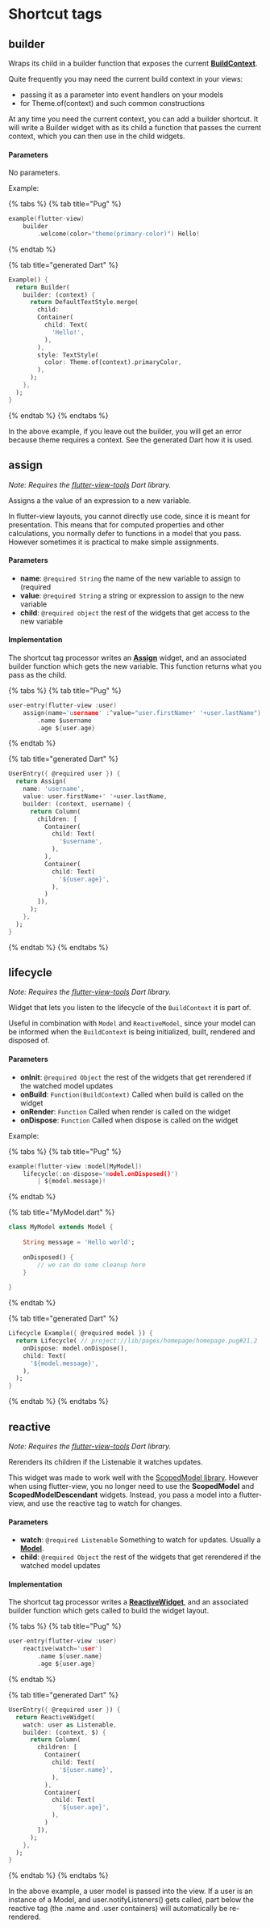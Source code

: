 # Shortcut tags

## builder

Wraps its child in a builder function that exposes the current [**BuildContext**](https://docs.flutter.io/flutter/widgets/BuildContext-class.html).

Quite frequently you may need the current build context in your views:

* passing it as a parameter into event handlers on your models
* for Theme.of\(context\) and such common constructions

At any time you need the current context, you can add a builder shortcut. It will write a Builder widget with as its child a function that passes the current context, which you can then use in the child widgets.

#### Parameters

No parameters.

Example:

{% tabs %}
{% tab title="Pug" %}
```c
example(flutter-view)
	builder
		.welcome(color="theme(primary-color)") Hello!
```
{% endtab %}

{% tab title="generated Dart" %}
```dart
Example() {
  return Builder(
    builder: (context) {
      return DefaultTextStyle.merge( 
        child: 
        Container(
          child: Text( 
            'Hello!',
          ),
        ),
        style: TextStyle( 
          color: Theme.of(context).primaryColor,
        ),
      );
    },
  );
}
```
{% endtab %}
{% endtabs %}

In the above example, if you leave out the builder, you will get an error because theme requires a context. See the generated Dart how it is used.

## assign

_Note: Requires the_ [_flutter-view-tools_](https://pub.dartlang.org/packages/flutter_view_tools) _Dart library._

Assigns a the value of an expression to a new variable.

In flutter-view layouts, you cannot directly use code, since it is meant for presentation. This means that for computed properties and other calculations, you normally defer to functions in a model that you pass. However sometimes it is practical to make simple assignments.

#### Parameters

* **name**: `@required String` the name of the new variable to assign to \(required
* **value**: `@required String` a string or expression to assign to the new variable
* **child**: `@required object` the rest of the widgets that get access to the new variable

#### Implementation

The shortcut tag processor writes an [**Assign**](https://pub.dartlang.org/documentation/flutter_view_tools/latest/flutter_view_tools/Assign-class.html) widget, and an associated builder function which gets the new variable. This function returns what you pass as the child.

{% tabs %}
{% tab title="Pug" %}
```c
user-entry(flutter-view :user)
	assign(name='username' :^value="user.firstName+' '+user.lastName")
		.name $username
		.age ${user.age}
```
{% endtab %}

{% tab title="generated Dart" %}
```dart
UserEntry({ @required user }) {
  return Assign(
    name: 'username',
    value: user.firstName+' '+user.lastName,
    builder: (context, username) {
      return Column( 
        children: [
          Container(
            child: Text(
              '$username',
            ),
          ),
          Container(
            child: Text( 
              '${user.age}',
            ),
          )
        ]),
      );
    },
  );
}
```
{% endtab %}
{% endtabs %}

## lifecycle

_Note: Requires the_ [_flutter-view-tools_](https://pub.dartlang.org/packages/flutter_view_tools) _Dart library._

Widget that lets you listen to the lifecycle of the `BuildContext` it is part of.

Useful in combination with `Model` and `ReactiveModel`, since your model can be informed when the `BuildContext` is being initialized, built, rendered and disposed of.

#### Parameters

* **onInit**: `@required Object` the rest of the widgets that get rerendered if the watched model updates
* **onBuild**: `Function(BuildContext)` Called when build is called on the widget
* **onRender**: `Function` Called when render is called on the widget
* **onDispose**: `Function` Called when dispose is called on the widget

Example:

{% tabs %}
{% tab title="Pug" %}
```c
example(flutter-view :model[MyModel])
	lifecycle(:on-dispose='model.onDisposed()')
		| ${model.message}!
```
{% endtab %}

{% tab title="MyModel.dart" %}
```dart
class MyModel extends Model {
    
    String message = 'Hello world';
    
    onDisposed() {
        // we can do some cleanup here
    }
    
}
```
{% endtab %}

{% tab title="generated Dart" %}
```dart
Lifecycle Example({ @required model }) {
  return Lifecycle( // project://lib/pages/homepage/homepage.pug#21,2
    onDispose: model.onDispose(),
    child: Text( 
      '${model.message}',
    ),
  );
}
```
{% endtab %}
{% endtabs %}

## reactive

_Note: Requires the_ [_flutter-view-tools_](https://pub.dartlang.org/packages/flutter_view_tools) _Dart library._

Rerenders its children if the Listenable it watches updates.

This widget was made to work well with the [ScopedModel library](https://pub.dartlang.org/packages/scoped_model). However when using flutter-view, you no longer need to use the **ScopedModel** and **ScopedModelDescendant** widgets. Instead, you pass a model into a flutter-view, and use the reactive tag to watch for changes.

#### Parameters

* **watch**: `@required Listenable` Something to watch for updates. Usually a [**Model**](https://pub.dartlang.org/documentation/scoped_model/latest/scoped_model/Model-class.html).
* **child**: `@required Object` the rest of the widgets that get rerendered if the watched model updates

#### Implementation

The shortcut tag processor writes a [**ReactiveWidget**](https://pub.dartlang.org/documentation/flutter_view_tools/latest/flutter_view_tools/ReactiveWidget-class.html), and an associated builder function which gets called to build the widget layout.

{% tabs %}
{% tab title="Pug" %}
```c
user-entry(flutter-view :user)
	reactive(watch='user')
		.name ${user.name}
		.age ${user.age}
```
{% endtab %}

{% tab title="generated Dart" %}
```dart
UserEntry({ @required user }) {
  return ReactiveWidget(
    watch: user as Listenable,
    builder: (context, $) {
      return Column( 
        children: [
          Container(
            child: Text( 
              '${user.name}',
            ),
          ),
          Container(
            child: Text( 
              '${user.age}',
            ),
          )
        ]),
      );
    },
  );
}

```
{% endtab %}
{% endtabs %}

In the above example, a user model is passed into the view. If a user is an instance of a Model, and user.notifyListeners\(\) gets called, part below the reactive tag \(the .name and .user containers\) will automatically be re-rendered.



